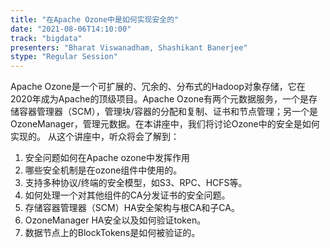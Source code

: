 ```yaml
---
title: "在Apache Ozone中是如何实现安全的"
date: "2021-08-06T14:10:00" 
track: "bigdata"
presenters: "Bharat Viswanadham, Shashikant Banerjee"
stype: "Regular Session"
---
```

Apache Ozone是一个可扩展的、冗余的、分布式的Hadoop对象存储，它在2020年成为Apache的顶级项目。Apache Ozone有两个元数据服务，一个是存储容器管理器（SCM），管理块/容器的分配和复制、证书和节点管理；另一个是OzoneManager，管理元数据。在本讲座中，我们将讨论Ozone中的安全是如何实现的。
 从这个讲座中，听众将会了解到：
 1. 安全问题如何在Apache ozone中发挥作用
 2. 哪些安全机制是在ozone组件中使用的。
 3. 支持多种协议/终端的安全模型，如S3、RPC、HCFS等。
 4. 如何处理一个对其他组件的CA分发证书的安全问题。
 5. 存储容器管理器（SCM）HA安全架构与根CA和子CA。
 6. OzoneManager HA安全以及如何验证token。
 8. 数据节点上的BlockTokens是如何被验证的。